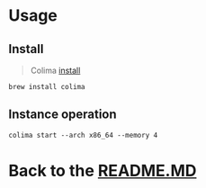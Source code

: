 # Usage

## Install

> Colima [install][colima_install]

```shell
brew install colima
```

## Instance operation

```shell
colima start --arch x86_64 --memory 4
```

# Back to the [README.MD][readme]

[readme]:<../README.MD>

[colima_install]:<https://github.com/abiosoft/colima#installation>

